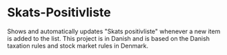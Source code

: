 # Skats-Positivliste

Shows and automatically updates "Skats positivliste" whenever a new item is added to the list. This project is in Danish and is based on the Danish taxation rules and stock market rules in Denmark.
